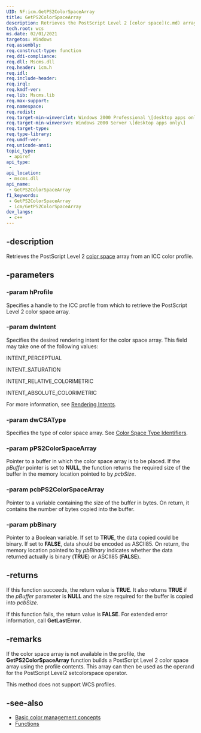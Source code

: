 ```yaml
---
UID: NF:icm.GetPS2ColorSpaceArray
title: GetPS2ColorSpaceArray
description: Retrieves the PostScript Level 2 [color space](c.md) array from an ICC color profile.
tech.root: wcs
ms.date: 02/01/2021
targetos: Windows
req.assembly: 
req.construct-type: function
req.ddi-compliance: 
req.dll: Mscms.dll
req.header: icm.h
req.idl: 
req.include-header: 
req.irql: 
req.kmdf-ver: 
req.lib: Mscms.lib
req.max-support: 
req.namespace: 
req.redist: 
req.target-min-winverclnt: Windows 2000 Professional \[desktop apps only\]
req.target-min-winversvr: Windows 2000 Server \[desktop apps only\]
req.target-type: 
req.type-library: 
req.umdf-ver: 
req.unicode-ansi: 
topic_type:
 - apiref
api_type:
 - 
api_location:
 - mscms.dll
api_name:
 - GetPS2ColorSpaceArray
f1_keywords:
 - GetPS2ColorSpaceArray
 - icm/GetPS2ColorSpaceArray
dev_langs:
 - c++
---
```


## -description

Retrieves the PostScript Level 2 [color space](/windows/win32/wcs/color-spaces) array from an ICC color profile.

## -parameters

### -param hProfile

Specifies a handle to the ICC profile from which to retrieve the PostScript Level 2 color space array.

### -param dwIntent

Specifies the desired rendering intent for the color space array. This field may take one of the following values:

INTENT\_PERCEPTUAL

INTENT\_SATURATION

INTENT\_RELATIVE\_COLORIMETRIC

INTENT\_ABSOLUTE\_COLORIMETRIC

For more information, see [Rendering Intents](/windows/win32/wcs/rendering-intents).

### -param dwCSAType

Specifies the type of color space array. See [Color Space Type Identifiers](/windows/win32/wcs/color-space-type-identifiers).

### -param pPS2ColorSpaceArray

Pointer to a buffer in which the color space array is to be placed. If the *pBuffer* pointer is set to **NULL**, the function returns the required size of the buffer in the memory location pointed to by *pcbSize*.

### -param pcbPS2ColorSpaceArray

Pointer to a variable containing the size of the buffer in bytes. On return, it contains the number of bytes copied into the buffer.

### -param pbBinary

Pointer to a Boolean variable. If set to **TRUE**, the data copied could be binary. If set to **FALSE**, data should be encoded as ASCII85. On return, the memory location pointed to by *pbBinary* indicates whether the data returned actually is binary (**TRUE**) or ASCII85 (**FALSE**).

## -returns

If this function succeeds, the return value is **TRUE**. It also returns **TRUE** if the *pBuffer* parameter is **NULL** and the size required for the buffer is copied into *pcbSize.*

If this function fails, the return value is **FALSE**. For extended error information, call **GetLastError**.

## -remarks

If the color space array is not available in the profile, the **GetPS2ColorSpaceArray** function builds a PostScript Level 2 color space array using the profile contents. This array can then be used as the operand for the PostScript Level2 setcolorspace operator.

This method does not support WCS profiles.

## -see-also

* [Basic color management concepts](/windows/win32/wcs/basic-color-management-concepts)
* [Functions](/windows/win32/wcs/functions)
